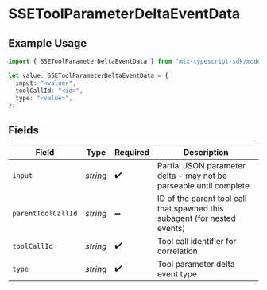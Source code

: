 # SSEToolParameterDeltaEventData

## Example Usage

```typescript
import { SSEToolParameterDeltaEventData } from "mix-typescript-sdk/models";

let value: SSEToolParameterDeltaEventData = {
  input: "<value>",
  toolCallId: "<id>",
  type: "<value>",
};
```

## Fields

| Field                                                                     | Type                                                                      | Required                                                                  | Description                                                               |
| ------------------------------------------------------------------------- | ------------------------------------------------------------------------- | ------------------------------------------------------------------------- | ------------------------------------------------------------------------- |
| `input`                                                                   | *string*                                                                  | :heavy_check_mark:                                                        | Partial JSON parameter delta - may not be parseable until complete        |
| `parentToolCallId`                                                        | *string*                                                                  | :heavy_minus_sign:                                                        | ID of the parent tool call that spawned this subagent (for nested events) |
| `toolCallId`                                                              | *string*                                                                  | :heavy_check_mark:                                                        | Tool call identifier for correlation                                      |
| `type`                                                                    | *string*                                                                  | :heavy_check_mark:                                                        | Tool parameter delta event type                                           |
